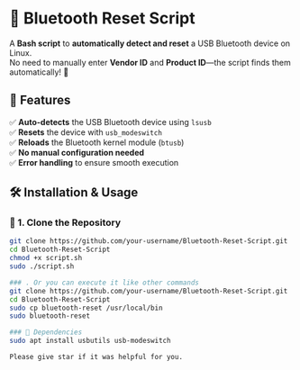 # 🔄 Bluetooth Reset Script

A **Bash script** to **automatically detect and reset** a USB Bluetooth device on Linux.  
No need to manually enter **Vendor ID** and **Product ID**—the script finds them automatically! 🎯  

## 📌 Features
✅ **Auto-detects** the USB Bluetooth device using `lsusb`  
✅ **Resets** the device with `usb_modeswitch`  
✅ **Reloads** the Bluetooth kernel module (`btusb`)  
✅ **No manual configuration needed**  
✅ **Error handling** to ensure smooth execution  

## 🛠️ Installation & Usage

### 🔹 1. Clone the Repository
```bash
git clone https://github.com/your-username/Bluetooth-Reset-Script.git
cd Bluetooth-Reset-Script
chmod +x script.sh
sudo ./script.sh

### . Or you can execute it like other commands  
git clone https://github.com/your-username/Bluetooth-Reset-Script.git
cd Bluetooth-Reset-Script
sudo cp bluetooth-reset /usr/local/bin
sudo bluetooth-reset

### 🔹 Dependencies
sudo apt install usbutils usb-modeswitch

Please give star if it was helpful for you. 

